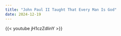 ```yaml
---
title: "John Paul II Taught That Every Man Is God"
date: 2024-12-19
---
```


{{< youtube jH1czZdlinY >}}
